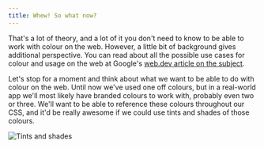 ```yaml
---
title: Whew! So what now?
---
```


That's a lot of theory, and a lot of it you don't need to know to be able to work with colour on the web. However, a little bit of background gives additional perspective. You can read about all the possible use cases for colour and usage on the web at Google's [web.dev article on the subject](https://web.dev/color-spaces-and-functions/).

Let's stop for a moment and think about what we want to be able to do with colour on the web. Until now we've used one off colours, but in a real-world app we'll most likely have branded colours to work with, probably even two or three. We'll want to be able to reference these colours throughout our CSS, and it'd be really awesome if we could use tints and shades of those colours.

![Tints and shades](../tints-shades.webp)

